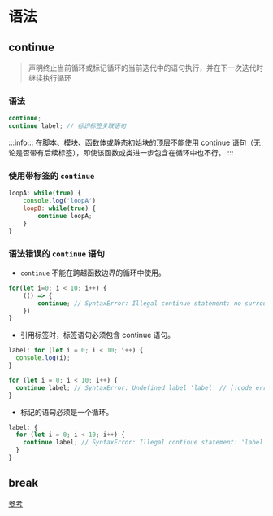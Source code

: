 # 语法

## continue
> 声明终止当前循环或标记循环的当前迭代中的语句执行，并在下一次迭代时继续执行循环

### 语法
```js
continue;
continue label; // 标识标签关联语句
```


:::info:::
在脚本、模块、函数体或静态初始块的顶层不能使用 continue 语句（无论是否带有后续标签），即使该函数或类进一步包含在循环中也不行。
:::

### 使用带标签的 `continue`
```js
loopA: while(true) {
    console.log('loopA')
    loopB: while(true) {
        continue loopA;
    }
}
```

### 语法错误的 `continue` 语句
- `continue` 不能在跨越函数边界的循环中使用。
```js
for(let i=0; i < 10; i++) {
    (() => {
        continue; // SyntaxError: Illegal continue statement: no surrounding iteration statement // [!code error] 
    })
}
```

- 引用标签时，标签语句必须包含 continue 语句。
```js
label: for (let i = 0; i < 10; i++) {
  console.log(i);
}

for (let i = 0; i < 10; i++) {
  continue label; // SyntaxError: Undefined label 'label' // [!code error]
}
```

- 标记的语句必须是一个循环。
```js
label: {
  for (let i = 0; i < 10; i++) {
    continue label; // SyntaxError: Illegal continue statement: 'label' does not denote an iteration statement // [!code error]
  }
}
```

## break
[参考](https://developer.mozilla.org/zh-CN/docs/Web/JavaScript/Reference/Statements/break)